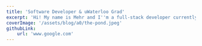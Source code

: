 ```yaml
---
title: 'Software Developer & uWaterloo Grad'
excerpt: 'Hi! My name is Mehr and I''m a full-stack developer currently working as a SWE 1 at Intuit. I am also a computer engineering grad from the University of Waterloo. Through my degree, internships, and experience, I''ve picked up on a variety of technologies:'
coverImage: '/assets/blog/a0/the-pond.jpeg'
githubLink:
    url: 'www.google.com'
---
```

